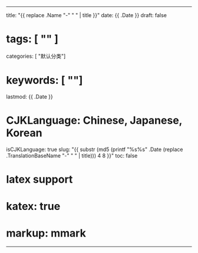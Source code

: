 
---
title: "{{ replace .Name "-" " " | title }}"
date: {{ .Date }}
draft: false
# tags: [ "" ]
categories: [ "默认分类"]
# keywords: [ ""]
lastmod: {{ .Date }}
# CJKLanguage: Chinese, Japanese, Korean
isCJKLanguage: true
slug: "{{ substr (md5 (printf "%s%s" .Date (replace .TranslationBaseName "-" " " | title))) 4 8 }}"
toc: false
# latex support
# katex: true
# markup: mmark
---

